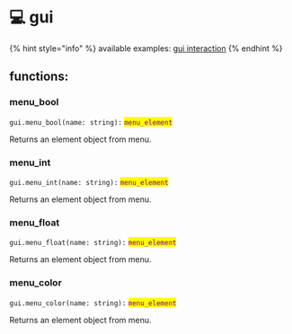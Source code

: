 # 💻 gui

{% hint style="info" %}
available examples: [gui interaction](../../other/examples/gui-interaction.md)
{% endhint %}

## functions:

### menu\_bool

`gui.menu_bool(name: string):` <mark style="color:purple;">`menu_element`</mark>

Returns an element object from menu.

### menu\_int

`gui.menu_int(name: string):` <mark style="color:purple;">`menu_element`</mark>

Returns an element object from menu.

### menu\_float

`gui.menu_float(name: string):` <mark style="color:purple;">`menu_element`</mark>

Returns an element object from menu.

### menu\_color

`gui.menu_color(name: string):` <mark style="color:purple;">`menu_element`</mark>

Returns an element object from menu.
